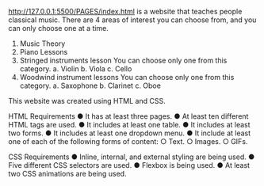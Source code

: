 http://127.0.0.1:5500/PAGES/index.html is a website that teaches people classical music.
There are 4 areas of interest you can choose from, and you can only choose one at a time. 
1. Music Theory
2. Piano Lessons
3. Stringed instruments lesson
   You can choose only one from this category.
   a. Violin
   b. Viola
   c. Cello
5. Woodwind instrument lessons
   You can choose only one from this category.
   a. Saxophone
   b. Clarinet
   c. Oboe
   
This website was created using HTML and CSS. 

HTML Requirements
● It has at least three pages.
● At least ten different HTML tags are used.
● It includes at least one table.
● It includes at least two forms.
● It includes at least one dropdown menu.
● It include at least one of each of the following forms of content:
○ Text.
○ Images.
○ GIFs.

CSS Requirements
● Inline, internal, and external styling are being used.
● Five different CSS selectors are used.
● Flexbox is being used.
● At least two CSS animations are being used.
